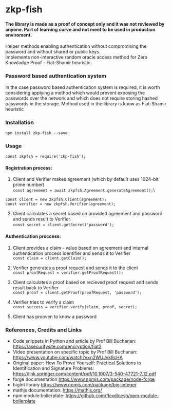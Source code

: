 # zkp-fish

#### The library is made as a proof of concept only and it was not reviewed by anyone. Part of learning curve and not ment to be used in production enviroment.

Helper methods enabling authentication without compromising the password and without shared or public keys.\
Implements non-interactive random oracle access method for Zero Knowladge Proof - Fiat-Shamir heuristic.

### Password based authentication system
In the case password based authentication system is required, it is worth considering applying a method which would prevent exposing the passwords over the network and which does not require storing hashed passwords in the storage. Method used in the library is know as Fiat-Shamir heuristic

### Installation

`npm install zkp-fish --save`

### Usage
`const zkpfsh = require('zkp-fish');`

#### Registration process:

1. Client and Verifier makes agreement (which by default uses 1024-bit prime number)\
`const agreement = await zkpfsh.Agreement.generateAgreement();`\

`const client = new zkpfsh.Client(agreement);`\
`const verifier = new zkpfsh.Verifier(agreement);`

2. Client calculates a secret based on provided agreement and password and sends result to Verifier.\
`const secret = client.getSecret('password');`

#### Authentication proccess:

1. Client provides a claim - value based on agreement and internal authentication process identifier and sends it to Verifier\
`const claim = client.getClaim();`

2. Verifier generates a proof request and sends it to the client\
`const proofRequest = verifier.getProofRequest();`

3. Client calculates a proof based on recieved proof request and sends result back to Verifier\
`const proof = client.getProof(proofRequest, 'password');`

4. Verifier tries to verify a claim\
`const success = verifier.verify(claim, proof, secret);`

5. Client has prooven to know a password

### References, Credits and Links
- Code snippets in Python and article by Prof Bill Buchanan: https://asecuritysite.com/encryption/fiat2
- Video presentation on specific topic by Prof Bill Buchanan: https://www.youtube.com/watch?v=n2WUJyk9cHA
- Original paper: How To Prove Yourself: Practical Solutions to Identification and Signature Problems: https://link.springer.com/content/pdf/10.1007/3-540-47721-7_12.pdf
- forge documentation https://www.npmjs.com/package/node-forge
- bigInt library https://www.npmjs.com/package/big-integer
- mathjs documentation: https://mathjs.org/
- npm module boilerplate: https://github.com/flexdinesh/npm-module-boilerplate
